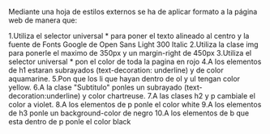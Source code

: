 Mediante una hoja de estilos externos se ha de aplicar formato a la página web de manera que:

1.Utiliza el selector universal * para poner el texto alineado al centro y la fuente de Fonts Google de Open Sans Light 300 Italic
2.Utiliza la clase img para ponerle el maximo de 350px y un margin-right de 450px
3.Utiliza el selector universal * pon el color de toda la pagina en rojo
4.A los elementos de h1 estaran subrayados (text-decoration: underline) y de color aquamarine.
5.Pon que los li que hayan dentro de ol y ul tengan color yellow.
6.A la clase "Subtitulo" ponles un subrayado (text-decoration:underline) y color chartreuse.
7.A las clases h2 y p cambiale el color a violet.
8.A los elementos de p ponle el color white
9.A los elementos de h3 ponle un background-color de negro
10.A los elementos de b que esta dentro de p ponle el color black
